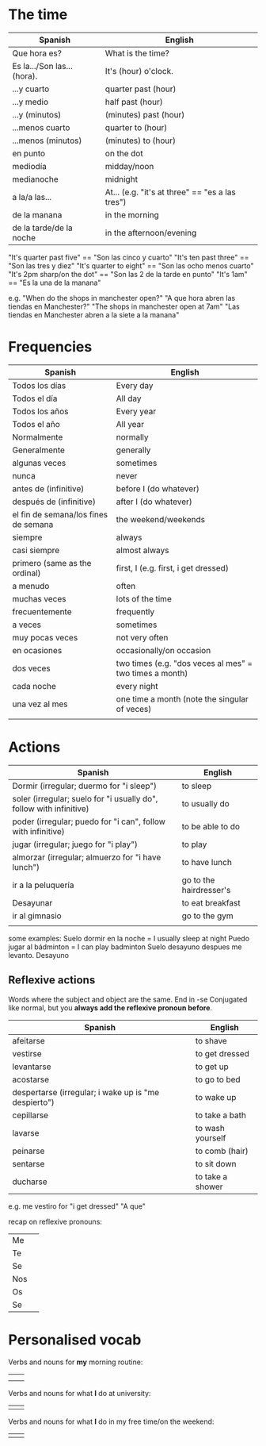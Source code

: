 # The time

| Spanish                     | English                                         |
| --------------------------- | ----------------------------------------------- |
| Que hora es?                | What is the time?                               |
| Es la.../Son las... (hora). | It's (hour) o'clock.                            |
| ...y cuarto                 | quarter past (hour)                             |
| ...y medio                  | half past (hour)                                |
| ...y (minutos)              | (minutes) past (hour)                           |
| ...menos cuarto             | quarter to (hour)                               |
| ...menos (minutos)          | (minutes) to (hour)                             |
| en punto                    | on the dot                                      |
| mediodía                    | midday/noon                                     |
| medianoche                  | midnight                                        |
| a la/a las...               | At... (e.g. "it's at three" == "es a las tres") |
| de la manana                | in the morning                                  |
| de la tarde/de la noche     | in the afternoon/evening                        |
"It's quarter past five" == "Son las cinco y cuarto"
"It's ten past three" == "Son las tres y diez"
"It's quarter to eight" == "Son las ocho menos cuarto"
"It's 2pm sharp/on the dot" == "Son las 2 de la tarde en punto"
"It's 1am" == "Es la una de la manana"


e.g.
"When do the shops in manchester open?"
"A que hora abren las tiendas en Manchester?"
"The shops in manchester open at 7am"
"Las tiendas en Manchester abren a la siete a la manana"


# Frequencies

| Spanish                              | English                                                 |
| ------------------------------------ | ------------------------------------------------------- |
| Todos los días                       | Every day                                               |
| Todos el día                         | All day                                                 |
| Todos los años                       | Every year                                              |
| Todos el año                         | All year                                                |
| Normalmente                          | normally                                                |
| Generalmente                         | generally                                               |
| algunas veces                        | sometimes                                               |
| nunca                                | never                                                   |
| antes de (infinitive)                | before I (do whatever)                                  |
| después de (infinitive)              | after I (do whatever)                                   |
| el fin de semana/los fines de semana | the weekend/weekends                                    |
| siempre                              | always                                                  |
| casi siempre                         | almost always                                           |
| primero (same as the ordinal)        | first, I (e.g. first, i get dressed)                    |
| a menudo                             | often                                                   |
| muchas veces                         | lots of the time                                        |
| frecuentemente                       | frequently                                              |
| a veces                              | sometimes                                               |
| muy pocas veces                      | not very often                                          |
| en ocasiones                         | occasionally/on occasion                                |
| dos veces                            | two times (e.g. "dos veces al mes" = two times a month) |
| cada noche                           | every night                                             |
| una vez al mes                       | one time a month (note the singular of veces)           |
|                                      |                                                         |
# Actions

| Spanish                                                             | English                 |
| ------------------------------------------------------------------- | ----------------------- |
| Dormir (irregular; duermo for "i sleep")                            | to sleep                |
| soler (irregular; suelo for "i usually do", follow with infinitive) | to usually do           |
| poder (irregular; puedo for "i can", follow with infinitive)        | to be able to do        |
| jugar (irregular; juego for "i play")                               | to play                 |
| almorzar (irregular; almuerzo for "i have lunch")                   | to have lunch           |
| ir a la peluquería                                                  | go to the hairdresser's |
| Desayunar                                                           | to eat breakfast        |
| ir al gimnasio                                                      | go to the gym           |
|                                                                     |                         |

some examples:
Suelo dormir en la noche = I usually sleep at night
Puedo jugar al bádminton = I can play badminton
Suelo desayuno despues me levanto. Desayuno
## Reflexive actions
Words where the subject and object are the same.
End in -se
Conjugated like normal, but you **always add the reflexive pronoun before**.

| Spanish                                              | English          |
| ---------------------------------------------------- | ---------------- |
| afeitarse                                            | to shave         |
| vestirse                                             | to get dressed   |
| levantarse                                           | to get up        |
| acostarse                                            | to go to bed     |
| despertarse (irregular; i wake up is "me despierto") | to wake up       |
| cepillarse                                           | to take a bath   |
| lavarse                                              | to wash yourself |
| peinarse                                             | to comb (hair)   |
| sentarse                                             | to sit down      |
| ducharse                                             | to take a shower |
e.g.
me vestiro for "i get dressed"
"A que"

recap on reflexive pronouns:

|     |     |
| --- | --- |
| Me  |     |
| Te  |     |
| Se  |     |
| Nos |     |
| Os  |     |
| Se  |     |

# Personalised vocab
Verbs and nouns for **my** morning routine:

|     |     |
| --- | --- |
|     |     |
|     |     |

Verbs and nouns for what **I** do at university:

|     |     |
| --- | --- |
|     |     |

Verbs and nouns for what **I** do in my free time/on the weekend:

|     |     |
| --- | --- |
|     |     |
